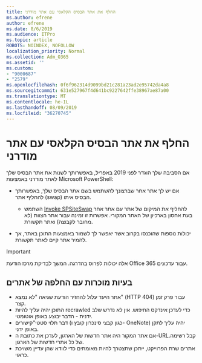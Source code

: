 ```yaml
---
title: החלף את אתר הבסיס הקלאסי עם אתר מודרני
ms.author: efrene
author: efrene
ms.date: 8/6/2019
ms.audience: ITPro
ms.topic: article
ROBOTS: NOINDEX, NOFOLLOW
localization_priority: Normal
ms.collection: Adm_O365
ms.assetid: ''
ms.custom:
- "9000687"
- "2579"
ms.openlocfilehash: 0f6f962314d9099bd21c281a23ad2e95742da4a8
ms.sourcegitcommit: 631e527967f4d641bc9227642ffe38967ae87a00
ms.translationtype: MT
ms.contentlocale: he-IL
ms.lasthandoff: 08/09/2019
ms.locfileid: "36270745"
---
```

# <a name="swap-your-classic-root-site-with-a-modern-site"></a>החלף את אתר הבסיס הקלאסי עם אתר מודרני

אם הסביבה שלך הוגדר לפני 2019 באפריל, באפשרותך לשנות את אתר הבסיס שלך לאתר מודרני באמצעות Microsoft PowerShell:

- אם יש לך אתר אחר שברצונך להשתמש בשם אתר הבסיס שלך, באפשרותך להחליף אתר (swap) הבסיס איתו. 
    - השתמש [Invoke SPSiteSwap](https://docs.microsoft.com/powershell/module/sharepoint-online/invoke-spositeswap?view=sharepoint-ps) להחליף את המיקום של אתר עם אתר אחר בעת אחסון בארכיון של האתר המקורי. אפשרות זו זמינה עבור אתר הצוות (לא מחובר לקבוצה) ואתר תקשורת. 

- יכולות נוספות שהוכנסו בקרוב אשר יאפשר לך לשמור באמצעות התוכן באתר, אך להמיר אתר קיים לאתר תקשורת. 
>[!Important]
>אלה יכולות לפרוס בהדרגה. המשך לבדיקת מרכז הודעת Office 365 עבור עדכונים. 

## <a name="known-issues-with-swapping-sites"></a>בעיות מוכרות עם החלפה של אתרים

- אתר היעד עלול להחזיר הודעת שגיאה "לא נמצא" (HTTP 404) עבור פרק זמן קצר.
- התוכן יהיה עליך להיות recrawled כדי לעדכן אינדקס החיפוש. אין לא נדרש שלב ידנית - הדבר יבוצע באופן אוטומטי.
- דבר תלוי סטטי"קישורים (כגון קבצי סינכרון קובץ ו- OneNote) יהיה עליך לתקן באופן ידני.
- אם אתר המקור היה אתר חדשות של הארגון, לעדכן את כתובת ה-URL.קבל רשימה של כל אתרי חדשות של הארגון.
- אתרים שרת הפרוייקט, ייתכן שתצטרך להיות מאומתים כדי לוודא שהן עדיין משויכת כראוי.





